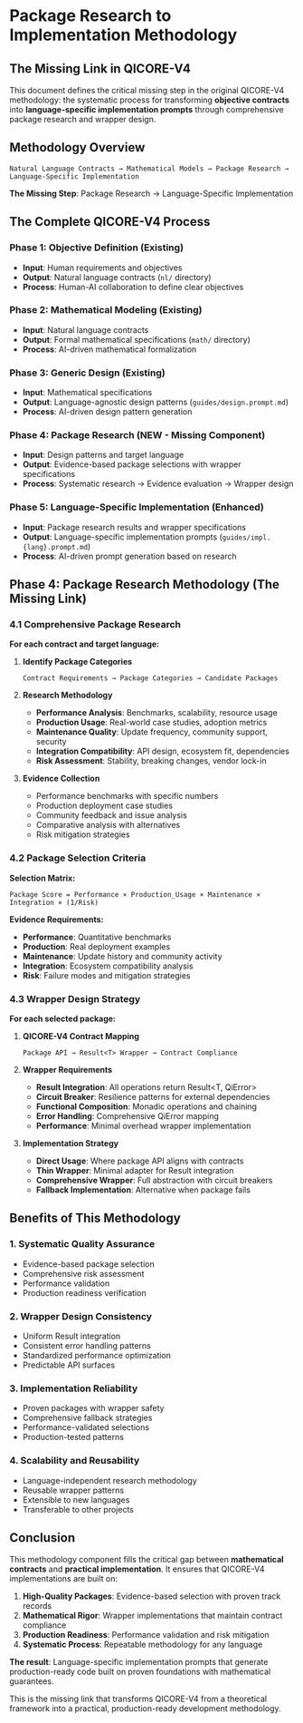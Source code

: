 # Package Research to Implementation Methodology

## The Missing Link in QICORE-V4

This document defines the critical missing step in the original QICORE-V4 methodology: the systematic process for transforming **objective contracts** into **language-specific implementation prompts** through comprehensive package research and wrapper design.

## Methodology Overview

```
Natural Language Contracts → Mathematical Models → Package Research → Language-Specific Implementation
```

**The Missing Step**: Package Research → Language-Specific Implementation

## The Complete QICORE-V4 Process

### Phase 1: Objective Definition (Existing)
- **Input**: Human requirements and objectives
- **Output**: Natural language contracts (`nl/` directory)
- **Process**: Human-AI collaboration to define clear objectives

### Phase 2: Mathematical Modeling (Existing)  
- **Input**: Natural language contracts
- **Output**: Formal mathematical specifications (`math/` directory)
- **Process**: AI-driven mathematical formalization

### Phase 3: Generic Design (Existing)
- **Input**: Mathematical specifications
- **Output**: Language-agnostic design patterns (`guides/design.prompt.md`)
- **Process**: AI-driven design pattern generation

### Phase 4: Package Research (NEW - Missing Component)
- **Input**: Design patterns and target language
- **Output**: Evidence-based package selections with wrapper specifications
- **Process**: Systematic research → Evidence evaluation → Wrapper design

### Phase 5: Language-Specific Implementation (Enhanced)
- **Input**: Package research results and wrapper specifications
- **Output**: Language-specific implementation prompts (`guides/impl.{lang}.prompt.md`)
- **Process**: AI-driven prompt generation based on research

## Phase 4: Package Research Methodology (The Missing Link)

### 4.1 Comprehensive Package Research

**For each contract and target language:**

1. **Identify Package Categories**
   ```
   Contract Requirements → Package Categories → Candidate Packages
   ```

2. **Research Methodology**
   - **Performance Analysis**: Benchmarks, scalability, resource usage
   - **Production Usage**: Real-world case studies, adoption metrics
   - **Maintenance Quality**: Update frequency, community support, security
   - **Integration Compatibility**: API design, ecosystem fit, dependencies
   - **Risk Assessment**: Stability, breaking changes, vendor lock-in

3. **Evidence Collection**
   - Performance benchmarks with specific numbers
   - Production deployment case studies
   - Community feedback and issue analysis
   - Comparative analysis with alternatives
   - Risk mitigation strategies

### 4.2 Package Selection Criteria

**Selection Matrix:**
```
Package Score = Performance × Production_Usage × Maintenance × Integration × (1/Risk)
```

**Evidence Requirements:**
- **Performance**: Quantitative benchmarks
- **Production**: Real deployment examples
- **Maintenance**: Update history and community activity
- **Integration**: Ecosystem compatibility analysis
- **Risk**: Failure modes and mitigation strategies

### 4.3 Wrapper Design Strategy

**For each selected package:**

1. **QICORE-V4 Contract Mapping**
   ```
   Package API → Result<T> Wrapper → Contract Compliance
   ```

2. **Wrapper Requirements**
   - **Result<T> Integration**: All operations return Result<T, QiError>
   - **Circuit Breaker**: Resilience patterns for external dependencies
   - **Functional Composition**: Monadic operations and chaining
   - **Error Handling**: Comprehensive QiError mapping
   - **Performance**: Minimal overhead wrapper implementation

3. **Implementation Strategy**
   - **Direct Usage**: Where package API aligns with contracts
   - **Thin Wrapper**: Minimal adapter for Result<T> integration
   - **Comprehensive Wrapper**: Full abstraction with circuit breakers
   - **Fallback Implementation**: Alternative when package fails

## Benefits of This Methodology

### 1. Systematic Quality Assurance
- Evidence-based package selection
- Comprehensive risk assessment
- Performance validation
- Production readiness verification

### 2. Wrapper Design Consistency
- Uniform Result<T> integration
- Consistent error handling patterns
- Standardized performance optimization
- Predictable API surfaces

### 3. Implementation Reliability
- Proven packages with wrapper safety
- Comprehensive fallback strategies
- Performance-validated selections
- Production-tested patterns

### 4. Scalability and Reusability
- Language-independent research methodology
- Reusable wrapper patterns
- Extensible to new languages
- Transferable to other projects

## Conclusion

This methodology component fills the critical gap between **mathematical contracts** and **practical implementation**. It ensures that QICORE-V4 implementations are built on:

1. **High-Quality Packages**: Evidence-based selection with proven track records
2. **Mathematical Rigor**: Wrapper implementations that maintain contract compliance
3. **Production Readiness**: Performance validation and risk mitigation
4. **Systematic Process**: Repeatable methodology for any language

**The result**: Language-specific implementation prompts that generate production-ready code built on proven foundations with mathematical guarantees.

This is the missing link that transforms QICORE-V4 from a theoretical framework into a practical, production-ready development methodology. 